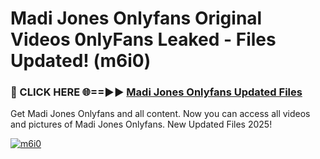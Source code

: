 # Madi Jones Onlyfans Original Videos 0nlyFans Leaked - Files Updated! (m6i0)

<h3>🔴 CLICK HERE 🌐==►► <a href="https://tinyurl.com/x26r9saj" rel="nofollow">Madi Jones Onlyfans Updated Files</a></h3>

Get Madi Jones Onlyfans and all content. Now you can access all videos and pictures of Madi Jones Onlyfans. New Updated Files 2025!

[![m6i0](https://i.imgur.com/LkgZPqh.gif)](https://tinyurl.com/x26r9saj)
